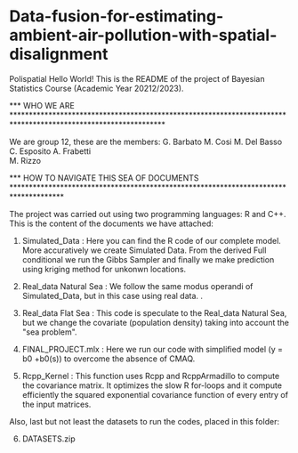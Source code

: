 # Data-fusion-for-estimating-ambient-air-pollution-with-spatial-disalignment
Polispatial
Hello World! 
This is the README of the  project of Bayesian Statistics Course (Academic Year 20212/2023).



*** WHO WE ARE ***************************************************************************************************************

  We are group 12, these are the members:
  G. Barbato
  M. Cosi
  M. Del Basso
  C. Esposito
  A. Frabetti        
  M. Rizzo        


*** HOW TO NAVIGATE THIS SEA OF DOCUMENTS *************************************************************************************

  The project was carried out using two programming languages: R and C++.
  This is the content of the documents we have attached:

  1) Simulated_Data         : Here you can find the R code of our complete model. More accuratively we create Simulated Data. 
                              From the derived Full conditional we run the Gibbs Sampler and finally we make prediction using kriging method for unkonwn locations.
            
  2) Real_data Natural Sea  : We follow the same modus operandi of Simulated_Data, but in this case using real data.
. 

  3) Real_data Flat Sea     : This code is speculate to the Real_data Natural Sea, but we change the covariate (population density) 
                              taking into account the "sea problem".
		    
  4) FINAL_PROJECT.mlx      : Here we run our code with simplified model (y = b0 +b0(s)) to overcome the absence of CMAQ.
  
  5) Rcpp_Kernel            : This function uses Rcpp and RcppArmadillo to compute the covariance matrix. 
                              It optimizes the slow R for-loops and it compute efficiently the squared exponential covariance 
                              function of every entry of the input matrices. 
  
  
  Also, last but not least the datasets to run the codes, placed in this folder: 

  6) DATASETS.zip


